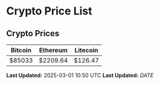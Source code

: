 # Crypto Price List

## Crypto Prices
| Bitcoin | Ethereum | Litecoin |
| ------- | -------- | -------- |
| $85033 | $2209.64 | $126.47 |
**Last Updated:** 2025-03-01 10:50 UTC
**Last Updated:** $DATE$
